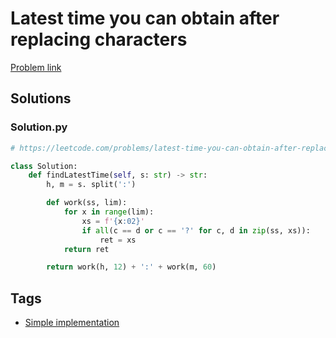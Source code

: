 # Latest time you can obtain after replacing characters

[Problem link](https://leetcode.com/problems/latest-time-you-can-obtain-after-replacing-characters/)

## Solutions


### Solution.py
```py
# https://leetcode.com/problems/latest-time-you-can-obtain-after-replacing-characters/

class Solution:
    def findLatestTime(self, s: str) -> str:
        h, m = s. split(':')

        def work(ss, lim):
            for x in range(lim):
                xs = f'{x:02}'
                if all(c == d or c == '?' for c, d in zip(ss, xs)):
                    ret = xs
            return ret

        return work(h, 12) + ':' + work(m, 60)
```
## Tags

* [Simple implementation](/Collections/simple-implementation.md#simple-implementation)
